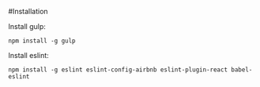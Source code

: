 #Installation

Install gulp:

`npm install -g gulp`

Install eslint:

`npm install -g eslint eslint-config-airbnb eslint-plugin-react babel-eslint`
